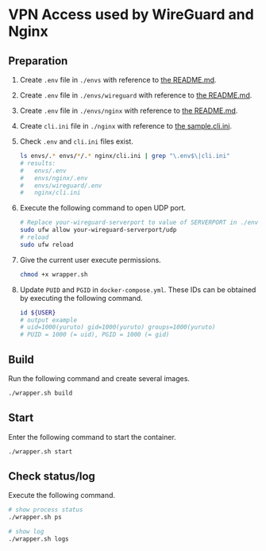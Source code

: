 # VPN Access used by WireGuard and Nginx

## Preparation
1. Create `.env` file in `./envs` with reference to [the README.md](./envs/README.md).
1. Create `.env` file in `./envs/wireguard` with reference to [the README.md](./envs/wireguard/README.md).
1. Create `.env` file in `./envs/nginx` with reference to [the README.md](./envs/nginx/README.md).
1. Create `cli.ini` file in `./nginx` with reference to [the sample.cli.ini](./nginx/sample.cli.ini).
1. Check `.env` and `cli.ini` files exist.

    ```sh
    ls envs/.* envs/*/.* nginx/cli.ini | grep "\.env$\|cli.ini"
    # results:
    #   envs/.env
    #   envs/nginx/.env
    #   envs/wireguard/.env
    #   nginx/cli.ini
    ```

1. Execute the following command to open UDP port.

    ```sh
    # Replace your-wireguard-serverport to value of SERVERPORT in ./envs/wireguard/.env
    sudo ufw allow your-wireguard-serverport/udp
    # reload
    sudo ufw reload
    ```

1. Give the current user execute permissions.

    ```sh
    chmod +x wrapper.sh
    ```

1. Update `PUID` and `PGID` in `docker-compose.yml`. These IDs can be obtained by executing the following command.

    ```sh
    id ${USER}
    # output example
    # uid=1000(yuruto) gid=1000(yuruto) groups=1000(yuruto)
    # PUID = 1000 (= uid), PGID = 1000 (= gid)
    ```

## Build
Run the following command and create several images.

```sh
./wrapper.sh build
```

## Start
Enter the following command to start the container.

```sh
./wrapper.sh start
```

## Check status/log
Execute the following command.

```sh
# show process status
./wrapper.sh ps

# show log
./wrapper.sh logs
```
